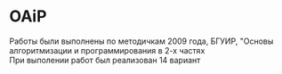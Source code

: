 # OAiP
Работы были выполнены по методичкам 2009 года, БГУИР, "Основы алгоритмизации и программирования в 2-х частях  
При выполении работ был реализован 14 вариант
